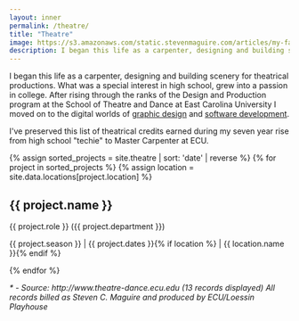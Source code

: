 ```yaml
---
layout: inner
permalink: /theatre/
title: "Theatre"
image: https://s3.amazonaws.com/static.stevenmaguire.com/articles/my-fair-lady.jpg
description: I began this life as a carpenter, designing and building scenery for theatrical productions.
---
```


<div class="col-sm-10 col-sm-offset-1">
    <p>I began this life as a carpenter, designing and building scenery for theatrical productions. What was a special interest in high school, grew into a passion in college. After rising through the ranks of the Design and Production program at the School of Theatre and Dance at East Carolina University I moved on to the digital worlds of <a href="/artwork">graphic design</a> and <a href="/open-source">software development</a>.</p>
    <p>I've preserved this list of theatrical credits earned during my seven year rise from high school "techie" to Master Carpenter at ECU.</p>
</div>
{% assign sorted_projects = site.theatre | sort: 'date' | reverse %}
{% for project in sorted_projects %}
{% assign location = site.data.locations[project.location] %}
<div class="col-sm-10 col-sm-offset-1 text-center">
    <div class="theatre project">
    <h2>{{ project.name }}</h2>
    <p>{{ project.role }} ({{ project.department }})</p>
    <p>{{ project.season }} | {{ project.dates }}{% if location %} | {{ location.name }}{% endif %}</p>
    </div>
</div>
<script type="application/ld+json">
{
    "@context": "http://schema.org",
    "@type": "TheaterEvent",
    "name": "{{ project.name }}",
    "startDate": "{{ project.date }}",
    "workPerformed": {
        "@type": "CreativeWork",
        "name": "{{ project.name }}"
    },
    {% if location %}
    "location": {
        "@type": "Place",
        "name": "{{ location.name }}",
        "address": {
            "@type": "PostalAddress",
            "streetAddress": "{{ location.street_address }}",
            "addressLocality": "{{ location.locality }}",
            "postalCode": "{{ location.postal_code }}",
            "addressRegion": "{{ location.region }}",
            "addressCountry": "{{ location.country }}"
        }
    },
    {% endif %}
    "contributor": {
        "@context": "http://schema.org",
        "@type": "Person",
        "image": "https://s3.amazonaws.com/static.stevenmaguire.com/headshot-201603.jpg",
        "jobTitle": "{{project.role}} ({{ project.department }})",
        "name": "{{site.title}}",
        "description": "{{project.role}} ({{ project.department }})"
    }
}
</script>
{% endfor %}
<div class="col-sm-10 col-sm-offset-1 text-center">
    <p><em>* - Source: http://www.theatre-dance.ecu.edu (13 records displayed) All records billed as Steven C. Maguire and produced by ECU/Loessin Playhouse</em></p>
</div>


